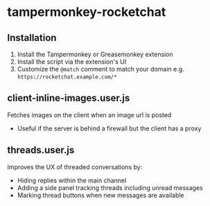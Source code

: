 # tampermonkey-rocketchat

## Installation

1. Install the Tampermonkey or Greasemonkey extension
2. Install the script via the extension's UI
3. Customize the `@match` comment to match your domain e.g. `https://rocketchat.example.com/*`

## client-inline-images.user.js

Fetches images on the client when an image url is posted
- Useful if the server is behind a firewall but the client has a proxy

## threads.user.js

Improves the UX of threaded conversations by:
- Hiding replies within the main channel
- Adding a side panel tracking threads including unread messages
- Marking thread buttons when new messages are available
